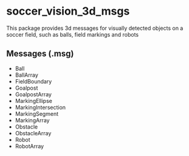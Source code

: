 # soccer_vision_3d_msgs

This package provides 3d messages for visually detected objects on a soccer field, such as balls, field markings and robots

## Messages (.msg)

* Ball
* BallArray
* FieldBoundary
* Goalpost
* GoalpostArray
* MarkingEllipse
* MarkingIntersection
* MarkingSegment
* MarkingArray
* Obstacle
* ObstacleArray
* Robot
* RobotArray 
